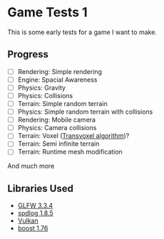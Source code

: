 # Game Tests 1
This is some early tests for a game I want to make.
## Progress
- [ ] Rendering: Simple rendering
- [ ] Engine: Spacial Awareness
- [ ] Physics: Gravity
- [ ] Physics: Collisions
- [ ] Terrain: Simple random terrain
- [ ] Physics: Simple random terrain with collisions
- [ ] Rendering: Mobile camera
- [ ] Physics: Camera collisions
- [ ] Terrain: Voxel ([Transvoxel algorithm](http://transvoxel.org/))?
- [ ] Terrain: Semi infinite terrain
- [ ] Terrain: Runtime mesh modification

And much more
## Libraries Used
* [GLFW 3.3.4](https://www.glfw.org/)
* [spdlog 1.8.5](https://github.com/gabime/spdlog)
* [Vulkan](https://www.khronos.org/vulkan/)
* [boost 1.76](https://www.boost.org/)